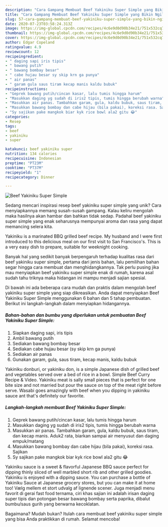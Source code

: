 ```yaml
---
description: "Cara Gampang Membuat Beef Yakiniku Super Simple yang Bikin Ngiler"
title: "Cara Gampang Membuat Beef Yakiniku Super Simple yang Bikin Ngiler"
slug: 57-cara-gampang-membuat-beef-yakiniku-super-simple-yang-bikin-ngiler
date: 2020-07-23T03:58:24.313Z
image: https://img-global.cpcdn.com/recipes/4c6e9d0d90b34e21/751x532cq70/beef-yakiniku-super-simple-foto-resep-utama.jpg
thumbnail: https://img-global.cpcdn.com/recipes/4c6e9d0d90b34e21/751x532cq70/beef-yakiniku-super-simple-foto-resep-utama.jpg
cover: https://img-global.cpcdn.com/recipes/4c6e9d0d90b34e21/751x532cq70/beef-yakiniku-super-simple-foto-resep-utama.jpg
author: Edgar Copeland
ratingvalue: 4.9
reviewcount: 12
recipeingredient:
- " daging sapi iris tipis"
- " bawang putih"
- " bawang bombay besar"
- " cabe hujau besar sy skip krn ga punya"
- " air panas"
- " garam gula saus tiram kecap manis kaldu bubuk"
recipeinstructions:
- "Geprek bawang putih/cincan kasar, lalu tumis hingga harum"
- "Masukkan daging yg sudah di iris2 tipis, tumis hingga berubah warna"
- "Masukkan air panas. Tambahkan garam, gula, kaldu bubuk, saus tiram, dan kecap manis. Aduk2 rata, biarkan sampai air menyusut dan daging empuk/matang"
- "Masukkan bawang bombay dan cabe hijau (bila pakai), koreksi rasa. Sajikan"
- "Sy sajikan pake mangkok biar kyk rice bowl ala2 gitu 😂"
categories:
- Resep
tags:
- beef
- yakiniku
- super

katakunci: beef yakiniku super 
nutrition: 134 calories
recipecuisine: Indonesian
preptime: "PT23M"
cooktime: "PT37M"
recipeyield: "1"
recipecategory: Dinner

---
```



![Beef Yakiniku Super Simple](https://img-global.cpcdn.com/recipes/4c6e9d0d90b34e21/751x532cq70/beef-yakiniku-super-simple-foto-resep-utama.jpg)

Sedang mencari inspirasi resep beef yakiniku super simple yang unik? Cara menyiapkannya memang susah-susah gampang. Kalau keliru mengolah maka hasilnya akan hambar dan bahkan tidak sedap. Padahal beef yakiniku super simple yang enak seharusnya mempunyai aroma dan rasa yang dapat memancing selera kita.

Yakiniku is a marinated BBQ grilled beef recipe. My husband and I were first introduced to this delicious meal on our first visit to San Francisco&#39;s. This is a very easy dish to prepare, suitable for weeknight cooking.

Banyak hal yang sedikit banyak berpengaruh terhadap kualitas rasa dari beef yakiniku super simple, pertama dari jenis bahan, lalu pemilihan bahan segar hingga cara membuat dan menghidangkannya. Tak perlu pusing jika mau menyiapkan beef yakiniku super simple enak di rumah, karena asal sudah tahu triknya maka hidangan ini mampu menjadi sajian spesial.


Di bawah ini ada beberapa cara mudah dan praktis dalam mengolah beef yakiniku super simple yang siap dikreasikan. Anda dapat menyiapkan Beef Yakiniku Super Simple menggunakan 6 bahan dan 5 tahap pembuatan. Berikut ini langkah-langkah dalam menyiapkan hidangannya.

<!--inarticleads1-->

##### Bahan-bahan dan bumbu yang diperlukan untuk pembuatan Beef Yakiniku Super Simple:

1. Siapkan  daging sapi, iris tipis
1. Ambil  bawang putih
1. Sediakan  bawang bombay besar
1. Sediakan  cabe hujau besar (sy skip krn ga punya)
1. Sediakan  air panas
1. Gunakan  garam, gula, saus tiram, kecap manis, kaldu bubuk


Yakiniku donburi, or yakiniku don, is a simple Japanese dish of grilled beef and vegetables served over a bed of rice in a bowl. Simple Beef Curry Recipe &amp; Video. Yakiniku meat is sally small pieces that is perfect for one bite size and not married but pour the sauce on top of the meat right before serve. Wasabi goes amazingly with beef when you dipping in yakiniku sauce ant that&#39;s definitely our favorite. 

<!--inarticleads2-->

##### Langkah-langkah membuat Beef Yakiniku Super Simple:

1. Geprek bawang putih/cincan kasar, lalu tumis hingga harum
1. Masukkan daging yg sudah di iris2 tipis, tumis hingga berubah warna
1. Masukkan air panas. Tambahkan garam, gula, kaldu bubuk, saus tiram, dan kecap manis. Aduk2 rata, biarkan sampai air menyusut dan daging empuk/matang
1. Masukkan bawang bombay dan cabe hijau (bila pakai), koreksi rasa. Sajikan
1. Sy sajikan pake mangkok biar kyk rice bowl ala2 gitu 😂


Yakiniku sauce is a sweet &amp; flavorful Japanese BBQ sauce perfect for dipping thinly sliced of well marbled short rib and other grilled goodies. Yakiniku is enjoyed with a dipping sauce. You can purchase a bottle of Yakiniku Sauce at Japanese grocery stores, but you can make it at home too! Vælg mellem et stort udvalg af lignende scener. Juga menjadi menu favorit di gerai fast food ternama, ciri khas sajian ini adalah irisan daging super tipis dan potongan besar bawang bombay serta paprika, dibalut bumbu/saus gurih yang berwarna kecoklatan. 

Bagaimana? Mudah bukan? Itulah cara membuat beef yakiniku super simple yang bisa Anda praktikkan di rumah. Selamat mencoba!
